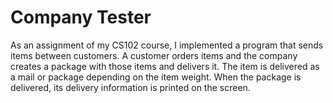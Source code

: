 # Company Tester
As an assignment of my CS102 course, I implemented a program that sends items between customers. A customer orders items and the company creates a package with those items and 
delivers it. The item is delivered as a mail or package depending on the item weight. When the package is delivered, its delivery information is printed on the screen.
